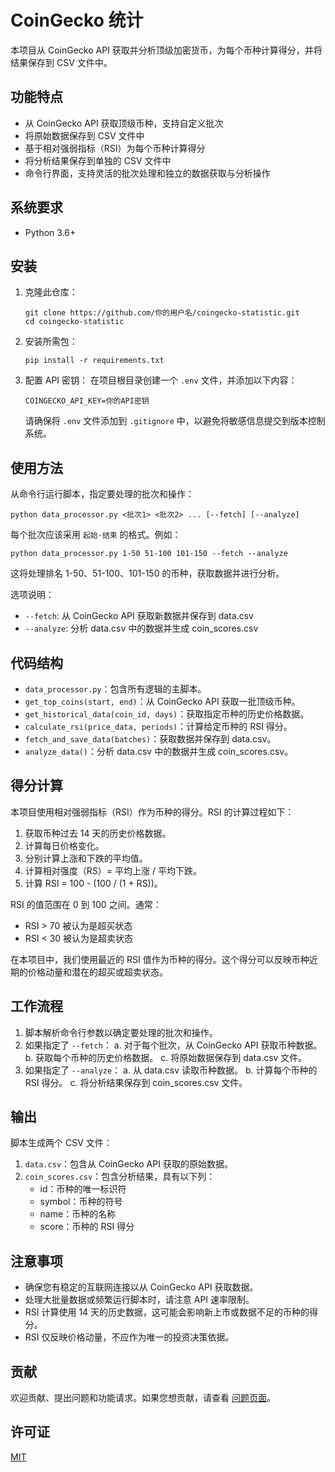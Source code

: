 # CoinGecko 统计

本项目从 CoinGecko API 获取并分析顶级加密货币，为每个币种计算得分，并将结果保存到 CSV 文件中。

## 功能特点

- 从 CoinGecko API 获取顶级币种，支持自定义批次
- 将原始数据保存到 CSV 文件中
- 基于相对强弱指标（RSI）为每个币种计算得分
- 将分析结果保存到单独的 CSV 文件中
- 命令行界面，支持灵活的批次处理和独立的数据获取与分析操作

## 系统要求

- Python 3.6+

## 安装

1. 克隆此仓库：
   ```
   git clone https://github.com/你的用户名/coingecko-statistic.git
   cd coingecko-statistic
   ```

2. 安装所需包：
   ```
   pip install -r requirements.txt
   ```

3. 配置 API 密钥：
   在项目根目录创建一个 `.env` 文件，并添加以下内容：
   ```
   COINGECKO_API_KEY=你的API密钥
   ```
   请确保将 `.env` 文件添加到 `.gitignore` 中，以避免将敏感信息提交到版本控制系统。

## 使用方法

从命令行运行脚本，指定要处理的批次和操作：

```
python data_processor.py <批次1> <批次2> ... [--fetch] [--analyze]
```

每个批次应该采用 `起始-结束` 的格式。例如：

```
python data_processor.py 1-50 51-100 101-150 --fetch --analyze
```

这将处理排名 1-50、51-100、101-150 的币种，获取数据并进行分析。

选项说明：
- `--fetch`: 从 CoinGecko API 获取新数据并保存到 data.csv
- `--analyze`: 分析 data.csv 中的数据并生成 coin_scores.csv

## 代码结构

- `data_processor.py`：包含所有逻辑的主脚本。
- `get_top_coins(start, end)`：从 CoinGecko API 获取一批顶级币种。
- `get_historical_data(coin_id, days)`：获取指定币种的历史价格数据。
- `calculate_rsi(price_data, periods)`：计算给定币种的 RSI 得分。
- `fetch_and_save_data(batches)`：获取数据并保存到 data.csv。
- `analyze_data()`：分析 data.csv 中的数据并生成 coin_scores.csv。

## 得分计算

本项目使用相对强弱指标（RSI）作为币种的得分。RSI 的计算过程如下：

1. 获取币种过去 14 天的历史价格数据。
2. 计算每日价格变化。
3. 分别计算上涨和下跌的平均值。
4. 计算相对强度（RS）= 平均上涨 / 平均下跌。
5. 计算 RSI = 100 - (100 / (1 + RS))。

RSI 的值范围在 0 到 100 之间。通常：
- RSI > 70 被认为是超买状态
- RSI < 30 被认为是超卖状态

在本项目中，我们使用最近的 RSI 值作为币种的得分。这个得分可以反映币种近期的价格动量和潜在的超买或超卖状态。

## 工作流程

1. 脚本解析命令行参数以确定要处理的批次和操作。
2. 如果指定了 `--fetch`：
   a. 对于每个批次，从 CoinGecko API 获取币种数据。
   b. 获取每个币种的历史价格数据。
   c. 将原始数据保存到 data.csv 文件。
3. 如果指定了 `--analyze`：
   a. 从 data.csv 读取币种数据。
   b. 计算每个币种的 RSI 得分。
   c. 将分析结果保存到 coin_scores.csv 文件。

## 输出

脚本生成两个 CSV 文件：

1. `data.csv`：包含从 CoinGecko API 获取的原始数据。
2. `coin_scores.csv`：包含分析结果，具有以下列：
   - id：币种的唯一标识符
   - symbol：币种的符号
   - name：币种的名称
   - score：币种的 RSI 得分

## 注意事项

- 确保您有稳定的互联网连接以从 CoinGecko API 获取数据。
- 处理大批量数据或频繁运行脚本时，请注意 API 速率限制。
- RSI 计算使用 14 天的历史数据，这可能会影响新上市或数据不足的币种的得分。
- RSI 仅反映价格动量，不应作为唯一的投资决策依据。

## 贡献

欢迎贡献、提出问题和功能请求。如果您想贡献，请查看 [问题页面](https://github.com/你的用户名/coingecko-statistic/issues)。

## 许可证

[MIT](https://choosealicense.com/licenses/mit/)

